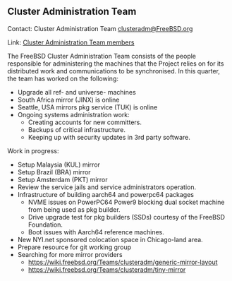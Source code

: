 ## Cluster Administration Team ##

Contact: Cluster Administration Team <clusteradm@FreeBSD.org>  

Link: [Cluster Administration Team members](https://www.freebsd.org/administration.html#t-clusteradm)

The FreeBSD Cluster Administration Team consists of the people responsible for administering the machines that the Project relies on for its distributed work and communications to be synchronised. In this quarter, the team has worked on the following:

* Upgrade all ref- and universe- machines
* South Africa mirror (JINX) is online
* Seattle, USA mirrors pkg service (TUK) is online
* Ongoing systems administration work:
    * Creating accounts for new committers.
    * Backups of critical infrastructure.
    * Keeping up with security updates in 3rd party software.

Work in progress:

* Setup Malaysia (KUL) mirror
* Setup Brazil (BRA) mirror
* Setup Amsterdam (PKT) mirror
* Review the service jails and service administrators operation.
* Infrastructure of building aarch64 and powerpc64 packages
    * NVME issues on PowerPC64 Power9 blocking dual socket machine from being used as pkg builder.
    * Drive upgrade test for pkg builders (SSDs) courtesy of the FreeBSD Foundation.
    * Boot issues with Aarch64 reference machines.
* New NYI.net sponsored colocation space in Chicago-land area.
* Prepare resource for git working group
* Searching for more mirror providers
    * https://wiki.freebsd.org/Teams/clusteradm/generic-mirror-layout
    * https://wiki.freebsd.org/Teams/clusteradm/tiny-mirror
